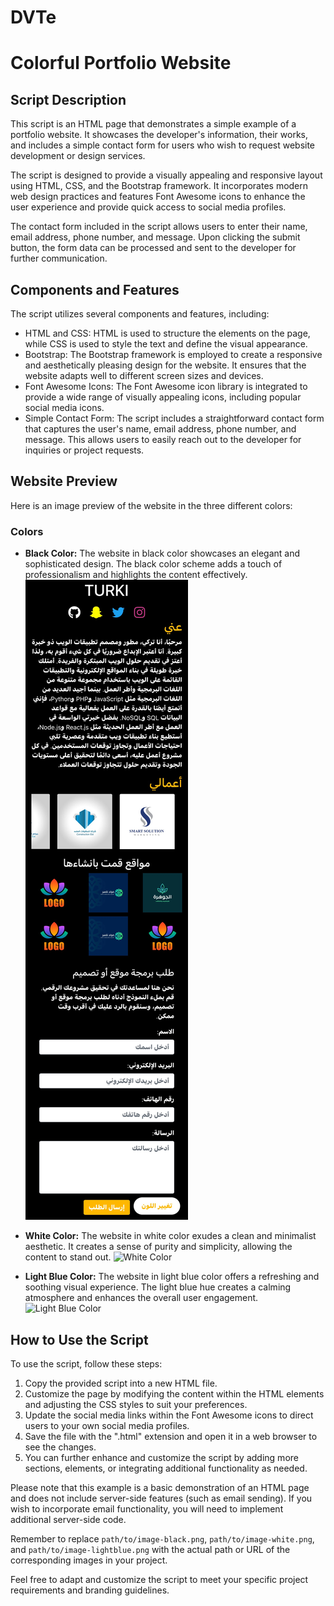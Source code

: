 # DVTe

# Colorful Portfolio Website

## Script Description

This script is an HTML page that demonstrates a simple example of a portfolio website. It showcases the developer's information, their works, and includes a simple contact form for users who wish to request website development or design services.

The script is designed to provide a visually appealing and responsive layout using HTML, CSS, and the Bootstrap framework. It incorporates modern web design practices and features Font Awesome icons to enhance the user experience and provide quick access to social media profiles.

The contact form included in the script allows users to enter their name, email address, phone number, and message. Upon clicking the submit button, the form data can be processed and sent to the developer for further communication.

## Components and Features

The script utilizes several components and features, including:

- HTML and CSS: HTML is used to structure the elements on the page, while CSS is used to style the text and define the visual appearance.
- Bootstrap: The Bootstrap framework is employed to create a responsive and aesthetically pleasing design for the website. It ensures that the website adapts well to different screen sizes and devices.
- Font Awesome Icons: The Font Awesome icon library is integrated to provide a wide range of visually appealing icons, including popular social media icons.
- Simple Contact Form: The script includes a straightforward contact form that captures the user's name, email address, phone number, and message. This allows users to easily reach out to the developer for inquiries or project requests.

## Website Preview

Here is an image preview of the website in the three different colors:

### Colors

- **Black Color:** The website in black color showcases an elegant and sophisticated design. The black color scheme adds a touch of professionalism and highlights the content effectively.
![Black Color](img/IMG_3253.jpeg)

- **White Color:** The website in white color exudes a clean and minimalist aesthetic. It creates a sense of purity and simplicity, allowing the content to stand out.
![White Color]([path/to/image-white.png](https://raw.githubusercontent.com/ma9za/DVTe/main/img/IMG_3252.jpeg))

- **Light Blue Color:** The website in light blue color offers a refreshing and soothing visual experience. The light blue hue creates a calming atmosphere and enhances the overall user engagement.
![Light Blue Color]([path/to/image-lightblue.png](https://raw.githubusercontent.com/ma9za/DVTe/main/img/IMG_3254.jpeg))

## How to Use the Script

To use the script, follow these steps:

1. Copy the provided script into a new HTML file.
2. Customize the page by modifying the content within the HTML elements and adjusting the CSS styles to suit your preferences.
3. Update the social media links within the Font Awesome icons to direct users to your own social media profiles.
4. Save the file with the ".html" extension and open it in a web browser to see the changes.
5. You can further enhance and customize the script by adding more sections, elements, or integrating additional functionality as needed.

Please note that this example is a basic demonstration of an HTML page and does not include server-side features (such as email sending). If you wish to incorporate email functionality, you will need to implement additional server-side code.

Remember to replace `path/to/image-black.png`, `path/to/image-white.png`, and `path/to/image-lightblue.png` with the actual path or URL of the corresponding images in your project.

Feel free to adapt and customize the script to meet your specific project requirements and branding guidelines.
